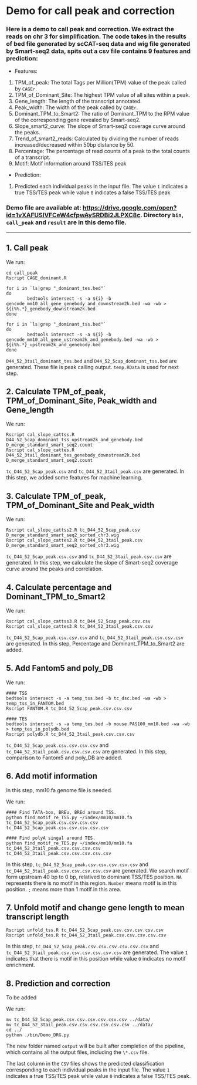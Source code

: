 # Demo for call peak and correction


### Here is a demo to call peak and correction. We extract the reads on chr 3 for simplification. The code takes in the results of bed file generated by scCAT-seq data and wig file generated by Smart-seq2 data, spits out a csv file contains 9 features and prediction:



* Features:
1) TPM_of_peak: The total Tags per Million(TPM) value of the peak called by `CAGEr`.
2) TPM_of_Dominant_Site: The highest TPM value of all sites within a peak.
3) Gene_length: The length of the transcript annotated.
4) Peak_width: The width of the peak called by `CAGEr`.
5) Dominant_TPM_to_Smart2: The ratio of Dominant_TPM to the RPM value of the corresponding gene revealed by Smart-seq2.
6) Slope_smart2_curve: The slope of Smart-seq2 coverage curve around the peaks.
7) Trend_of_smart2_reads: Calculated by dividing the number of reads increased/decreased within 50bp distance by 50.
8) Percentage: The percentage of read counts of a peak to the total counts of a transcript.
9) Motif: Motif information around TSS/TES peak

* Prediction:  
1) Predicted each individual peaks in the input file. The value `1` indicates a true TSS/TES peak while value `0` indicates a false TSS/TES peak

### Demo file are available at: https://drive.google.com/open?id=1vXAFUSlVFCeW4cfpwAySRDBi2JLPXC8c. Directory `bin`, `call_peak` and `result` are in this demo file.
---
## 1. Call peak

We run:

```
cd call_peak
Rscript CAGE_dominant.R

for i in `ls|grep "_dominant_tes.bed"`
do
        bedtools intersect -s -a ${i} -b gencode_mm10_all_gene_genebody_and_downstream2k.bed -wa -wb > ${i%%.*}_genebody_downstream2k.bed
done

for i in `ls|grep "_dominant_tss.bed"`
do 
        bedtools intersect -s -a ${i} -b gencode_mm10_all_gene_ustream2k_and_genebody.bed -wa -wb > ${i%%.*}_upstream2k_and_genebody.bed
done 
```

`D44_52_3tail_dominant_tes.bed` and `D44_52_5cap_dominant_tss.bed` are generated. These file is peak calling output. `temp.RData` is used for next step.



## 2. Calculate TPM_of_peak, TPM_of_Dominant_Site, Peak_width and Gene_length

We run:

```
Rscript cal_slope_cattss.R D44_52_5cap_dominant_tss_upstream2k_and_genebody.bed D_merge_standard_smart_seq2.count
Rscript cal_slope_cattes.R D44_52_3tail_dominant_tes_genebody_downstream2k.bed D_merge_standard_smart_seq2.count
```

`tc_D44_52_5cap_peak.csv` and `tc_D44_52_3tail_peak.csv` are generated. In this step, we added some features for machine learning.



## 3. Calculate TPM_of_peak, TPM_of_Dominant_Site and Peak_width

We run:

```
Rscript cal_slope_cattss2.R tc_D44_52_5cap_peak.csv D_merge_standard_smart_seq2_sorted_chr3.wig
Rscript cal_slope_cattes2.R tc_D44_52_3tail_peak.csv  D_merge_standard_smart_seq2_sorted_chr3.wig
```

`tc_D44_52_5cap_peak.csv.csv` and `tc_D44_52_3tail_peak.csv.csv` are generated. In this step, we calculate the slope of Smart-seq2 coverage curve around the peaks and correlation.



## 4. Calculate percentage and Dominant_TPM_to_Smart2

We run:

```
Rscript cal_slope_cattss3.R tc_D44_52_5cap_peak.csv.csv
Rscript cal_slope_cattes3.R tc_D44_52_3tail_peak.csv.csv
```

`tc_D44_52_5cap_peak.csv.csv.csv` and `tc_D44_52_3tail_peak.csv.csv.csv` are generated. In this step, Percentage and Dominant_TPM_to_Smart2 are added.

## 5. Add Fantom5 and poly_DB

We run:

```
#### TSS
bedtools intersect -s -a temp_tss.bed -b tc_dsc.bed -wa -wb > temp_tss_in_FANTOM.bed
Rscript FANTOM.R tc_D44_52_5cap_peak.csv.csv.csv

#### TES
bedtools intersect -s -a temp_tes.bed -b mouse.PAS100_mm10.bed -wa -wb > temp_tes_in_polydb.bed
Rscript polydb.R tc_D44_52_3tail_peak.csv.csv.csv
```

`tc_D44_52_5cap_peak.csv.csv.csv.csv` and `tc_D44_52_3tail_peak.csv.csv.csv.csv` are generated. In this step, comparison to Fantom5 and poly_DB are added.

## 6. Add motif information

In this step, mm10.fa genome file is needed. 

We run:

```
#### Find TATA-box, BREu, BREd around TSS.
python find_motif_re_TSS.py ~/index/mm10/mm10.fa tc_D44_52_5cap_peak.csv.csv.csv.csv tc_D44_52_5cap_peak.csv.csv.csv.csv.csv

#### Find polyA singal around TES.
python find_motif_re_TES.py ~/index/mm10/mm10.fa tc_D44_52_3tail_peak.csv.csv.csv.csv tc_D44_52_3tail_peak.csv.csv.csv.csv.csv
```

In this step, `tc_D44_52_5cap_peak.csv.csv.csv.csv.csv` and `tc_D44_52_3tail_peak.csv.csv.csv.csv.csv` are generated. We search motif form upstream 40 bp to 0 bp, relatived to dominant TSS/TES position. `NA` represents there is no motif in this region. `Number` means motif is in this position. `;` means more than 1 motif in this area. 


## 7. Unfold motif and change gene length to mean transcript length

```
Rscript unfold_tss.R tc_D44_52_5cap_peak.csv.csv.csv.csv.csv
Rscript unfold_tes.R tc_D44_52_3tail_peak.csv.csv.csv.csv.csv
```

In this step, `tc_D44_52_5cap_peak.csv.csv.csv.csv.csv.csv` and `tc_D44_52_3tail_peak.csv.csv.csv.csv.csv.csv` are generated. The value `1` indicates that there is motif in this position while value `0` indicates no motif enrichment.

## 8. Prediction and correction

To be added

We run:

```
mv tc_D44_52_5cap_peak.csv.csv.csv.csv.csv.csv ../data/
mv tc_D44_52_3tail_peak.csv.csv.csv.csv.csv.csv ../data/
cd ../
python ./bin/Demo_DRG.py
```

The new folder named `output` will be built after completion of the pipeline, which contains all the output files, including the `\*.csv` file. 

The last column in the `CSV` files shows the predicted classification corresponding to each individual peaks in the input file. The value `1` indicates a true TSS/TES peak while value `0` indicates a false TSS/TES peak.










